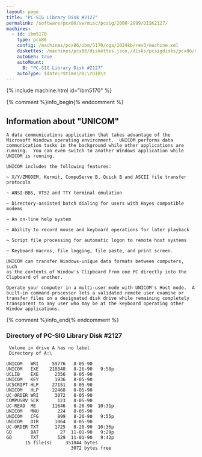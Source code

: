 ```yaml
---
layout: page
title: "PC-SIG Library Disk #2127"
permalink: /software/pcx86/sw/misc/pcsig/2000-2999/DISK2127/
machines:
  - id: ibm5170
    type: pcx86
    config: /machines/pcx86/ibm/5170/cga/1024kb/rev3/machine.xml
    diskettes: /machines/pcx86/diskettes.json,/disks/pcsigdisks/pcx86/diskettes.json
    autoGen: true
    autoMount:
      B: "PC-SIG Library Disk #2127"
    autoType: $date\r$time\rB:\rDIR\r
---
```


{% include machine.html id="ibm5170" %}

{% comment %}info_begin{% endcomment %}

## Information about "UNICOM"

    A data communications application that takes advantage of the
    Microsoft Windows operating environment.  UNICOM performs data
    communication tasks in the background while other applications are
    running.  You can even switch to another Windows application while
    UNICOM is running.
    
    UNICOM includes the following features:
    
    ~ X/Y/ZMODEM, Kermit, CompuServe B, Quick B and ASCII file transfer
    protocols
    
    ~ ANSI-BBS, VT52 and TTY terminal emulation
    
    ~ Directory-assisted batch dialing for users with Hayes compatible
    modems
    
    ~ An on-line help system
    
    ~ Ability to record mouse and keyboard operations for later playback
    
    ~ Script file processing for automatic logon to remote host systems
    
    ~ Keyboard macros, file logging, file paste, and print screen.
    
    UNICOM can transfer Windows-unique data formats between computers, such
    as the contents of Window's Clipboard from one PC directly into the
    Clipboard of another.
    
    Operate your computer in a multi-user mode with UNICOM's Host mode.  A
    built-in command processor lets a validated remote user examine or
    transfer files on a designated disk drive while remaining completely
    transparent to any user who may be at the keyboard operating other
    Window applications.
{% comment %}info_end{% endcomment %}


### Directory of PC-SIG Library Disk #2127

     Volume in drive A has no label
     Directory of A:\

    UNICOM   WRI     59776   8-05-90
    UNICOM   EXE    218848   8-26-90   9:58p
    UCLIB    EXE      2356   8-05-90
    UNICOM   KEY      1936   8-05-90
    UCSCRIPT HLP     27151   8-05-90
    UNICOM   HLP     22468   8-05-90
    UC-ORDER WRI      3072   8-05-90
    COMPUSRV SCR       123   8-05-90
    UC-READ  ME      11646   8-26-90  10:31p
    UNICOM   MNU       224   8-05-90
    UNICOM   CFG       899   8-26-90   9:55p
    UNICOM   DIR      1064   8-05-90
    UC-ORDER TXT      1725   8-26-90  10:36p
    GO       BAT        27  11-01-90   9:29p
    GO       TXT       529  11-01-90   9:42p
           15 file(s)     351844 bytes
                            3072 bytes free
